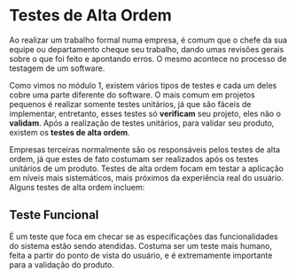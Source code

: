# Testes de Alta Ordem

Ao realizar um trabalho formal numa empresa, é comum que o chefe da sua equipe ou departamento cheque seu trabalho, dando umas revisões gerais sobre o que foi feito e apontando erros. O mesmo acontece no processo de testagem de um software.

Como vimos no módulo 1, existem vários tipos de testes e cada um deles cobre uma parte diferente do software. O mais comum em projetos pequenos é realizar somente testes unitários, já que são fáceis de implementar, entretanto, esses testes só **verificam** seu projeto, eles não o **validam**. Após a realização de testes unitários, para validar seu produto, existem os **testes de alta ordem**. 

Empresas terceiras normalmente são os responsáveis pelos testes de alta ordem, já que estes de fato costumam ser realizados após os testes unitários de um produto. Testes de alta ordem focam em testar a aplicação em níveis mais sistemáticos, mais próximos da experiência real do usuário. Alguns testes de alta ordem incluem:

## Teste Funcional
É um teste que foca em checar se as especificações das funcionalidades do sistema estão sendo atendidas. Costuma ser um teste mais humano, feita a partir do ponto de vista do usuário, e é extremamente importante para a validação do produto.